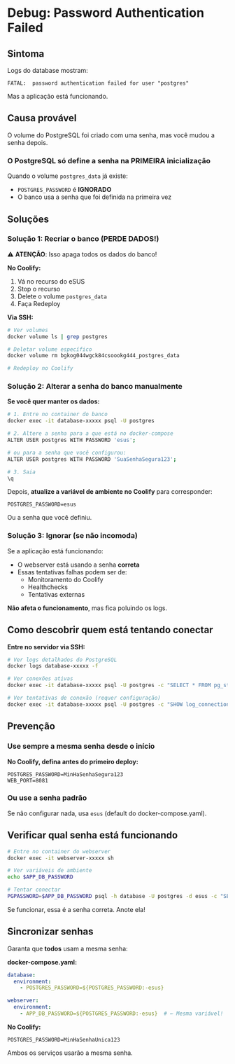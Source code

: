 # Debug: Password Authentication Failed

## Sintoma
Logs do database mostram:
```
FATAL:  password authentication failed for user "postgres"
```

Mas a aplicação está funcionando.

## Causa provável

O volume do PostgreSQL foi criado com uma senha, mas você mudou a senha depois.

### O PostgreSQL só define a senha na PRIMEIRA inicialização

Quando o volume `postgres_data` já existe:
- `POSTGRES_PASSWORD` é **IGNORADO**
- O banco usa a senha que foi definida na primeira vez

## Soluções

### Solução 1: Recriar o banco (PERDE DADOS!)

⚠️ **ATENÇÃO**: Isso apaga todos os dados do banco!

**No Coolify:**
1. Vá no recurso do eSUS
2. Stop o recurso
3. Delete o volume `postgres_data`
4. Faça Redeploy

**Via SSH:**
```bash
# Ver volumes
docker volume ls | grep postgres

# Deletar volume específico
docker volume rm bgkog044wgck84csoookg444_postgres_data

# Redeploy no Coolify
```

### Solução 2: Alterar a senha do banco manualmente

**Se você quer manter os dados:**

```bash
# 1. Entre no container do banco
docker exec -it database-xxxxx psql -U postgres

# 2. Altere a senha para a que está no docker-compose
ALTER USER postgres WITH PASSWORD 'esus';

# ou para a senha que você configurou:
ALTER USER postgres WITH PASSWORD 'SuaSenhaSegura123';

# 3. Saia
\q
```

Depois, **atualize a variável de ambiente no Coolify** para corresponder:
```env
POSTGRES_PASSWORD=esus
```

Ou a senha que você definiu.

### Solução 3: Ignorar (se não incomoda)

Se a aplicação está funcionando:
- O webserver está usando a senha **correta**
- Essas tentativas falhas podem ser de:
  - Monitoramento do Coolify
  - Healthchecks
  - Tentativas externas

**Não afeta o funcionamento**, mas fica poluindo os logs.

## Como descobrir quem está tentando conectar

**Entre no servidor via SSH:**

```bash
# Ver logs detalhados do PostgreSQL
docker logs database-xxxxx -f

# Ver conexões ativas
docker exec -it database-xxxxx psql -U postgres -c "SELECT * FROM pg_stat_activity;"

# Ver tentativas de conexão (requer configuração)
docker exec -it database-xxxxx psql -U postgres -c "SHOW log_connections;"
```

## Prevenção

### Use sempre a mesma senha desde o início

**No Coolify, defina antes do primeiro deploy:**
```env
POSTGRES_PASSWORD=MinHaSenhaSegura123
WEB_PORT=8081
```

### Ou use a senha padrão

Se não configurar nada, usa `esus` (default do docker-compose.yaml).

## Verificar qual senha está funcionando

```bash
# Entre no container do webserver
docker exec -it webserver-xxxxx sh

# Ver variáveis de ambiente
echo $APP_DB_PASSWORD

# Tentar conectar
PGPASSWORD=$APP_DB_PASSWORD psql -h database -U postgres -d esus -c "SELECT 1"
```

Se funcionar, essa é a senha correta. Anote ela!

## Sincronizar senhas

Garanta que **todos** usam a mesma senha:

**docker-compose.yaml:**
```yaml
database:
  environment:
    - POSTGRES_PASSWORD=${POSTGRES_PASSWORD:-esus}

webserver:
  environment:
    - APP_DB_PASSWORD=${POSTGRES_PASSWORD:-esus}  # ← Mesma variável!
```

**No Coolify:**
```env
POSTGRES_PASSWORD=MinHaSenhaUnica123
```

Ambos os serviços usarão a mesma senha.
